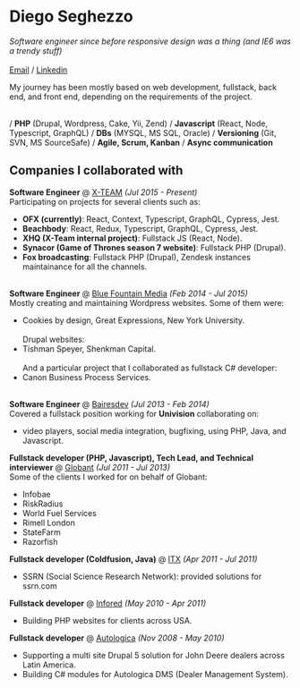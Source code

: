 # Diego Seghezzo
_Software engineer since before responsive design was a thing (and IE6 was a trendy stuff)_<br><br>
[Email](mailto:seghezzou2@gmail.com) / [Linkedin](http://www.linkedin.com/in/diegoseghezzo)

My journey has been mostly based on web development, fullstack, back end, and front end, depending on the requirements of the project.<br><br>

/ **PHP** (Drupal, Wordpress, Cake, Yii, Zend) / **Javascript** (React, Node, Typescript, GraphQL) / **DBs** (MYSQL, MS SQL, Oracle) / **Versioning** (Git, SVN, MS SourceSafe) / **Agile, Scrum, Kanban** / **Async communication**

## Companies I collaborated with

**Software Engineer** @ [X-TEAM](https://x-team.com/) _(Jul 2015 - Present)_ <br>
Participating on projects for several clients such as:
  - **OFX (currently)**: React, Context, Typescript, GraphQL, Cypress, Jest.
  - **Beachbody**: React, Redux, Typescript, GraphQL, Cypress, Jest.
  - **XHQ (X-Team internal project)**: Fullstack JS (React, Node).
  - **Synacor (Game of Thrones season 7 website)**: Fullstack PHP (Drupal).
  - **Fox broadcasting**: Fullstack PHP (Drupal), Zendesk instances maintainance for all the channels. 
<br><br>

**Software Engineer** @ [Blue Fountain Media](https://www.bluefountainmedia.com/) _(Feb 2014 - Jul 2015)_ <br>
Mostly creating and maintaining Wordpress websites. Some of them were:
- Cookies by design, Great Expressions, New York University.<br><br>
Drupal websites:
- Tishman Speyer, Shenkman Capital.<br><br>
And a particular project that I collaborated as fullstack C# developer:
- Canon Business Process Services.
<br><br>

**Software Engineer** @ [Bairesdev](https://www.bairesdev.com) _(Jul 2013 - Feb 2014)_ <br>
Covered a fullstack position working for **Univision** collaborating on:<br>
- video players, social media integration, bugfixing, using PHP, Java, and Javascript.

**Fullstack developer (PHP, Javascript), Tech Lead, and Technical interviewer** @ [Globant](https://www.globant.com) _(Jul 2011 - Jul 2013)_ <br>
Some of the clients I worked for on behalf of Globant:
- Infobae
- RiskRadius
- World Fuel Services
- Rimell London
- StateFarm
- Razorfish

**Fullstack developer (Coldfusion, Java)** @ [ITX](https://itx.com/) _(Apr 2011 - Jul 2011)_ <br>
- SSRN (Social Science Research Network): provided solutions for ssrn.com

**Fullstack developer** @ [Infored](https://inforedweb.com.ar/) _(May 2010 - Apr 2011)_ <br>
- Building PHP websites for clients across USA.

**Fullstack developer** @ [Autologica](https://www.autologica.com/) _(Nov 2008 - May 2010)_ <br>
- Supporting a multi site Drupal 5 solution for John Deere dealers across Latin America.
- Building C# modules for Autologica DMS (Dealer Management System).
